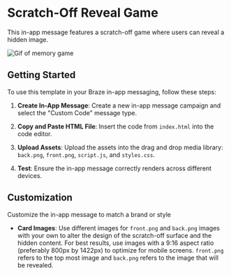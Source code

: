 
# Scratch-Off Reveal Game

This in-app message features a scratch-off game where users can reveal a hidden image.


![Gif of memory game](scratch.gif)


## Getting Started  

To use this template in your Braze in-app messaging, follow these steps:
  

1.  **Create In-App Message**: Create a new in-app message campaign and select the "Custom Code" message type.

2.  **Copy and Paste HTML File**: Insert the code from `index.html` into the code editor.

3.  **Upload Assets**: Upload the assets into the drag and drop media library: `back.png`, `front.png`, `script.js`, and `styles.css`.

5.  **Test**: Ensure the in-app message correctly renders across different devices.
  
## Customization

Customize the in-app message to match a brand or style 
 
-  **Card Images**: Use different images for `front.png` and `back.png` images with your own to alter the design of the scratch-off surface and the hidden content. For best results, use images with a 9:16 aspect ratio (preferably 800px by 1422px) to optimize for mobile screens.
                    `front.png` refers to the top most image and `back.png` refers to the image that will be revealed.

